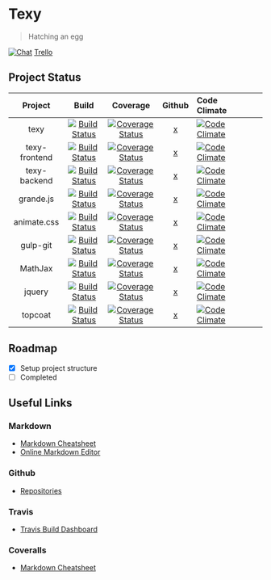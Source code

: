 # Texy
> Hatching an egg

[![Chat](https://badges.gitter.im/gitterHQ/gitter.svg)](https://gitter.im/viknash/texy)
[Trello](https://trello.com/b/ChYrpKrX/texy)

## Project Status
|  Project 	|  Build  	|   Coverage	| Github | Code Climate |   	|   	|   	|
|:---:	|:---:	|:---:	|:---:	|:---	|:---:	|:---:	|:---:	|
|   texy	|   [![Build Status](https://travis-ci.org/viknash/texy.png)](https://travis-ci.org/viknash/texy)	|   [![Coverage Status](https://coveralls.io/repos/viknash/texy/badge.svg)](https://coveralls.io/r/viknash/texy)	| [x](https://github.com/viknash/texy)  	|   [![Code Climate](https://codeclimate.com/github/viknash/texy/badges/gpa.svg)](https://codeclimate.com/github/viknash/texy)	|   	|   	|   	|
|   texy-frontend	|   [![Build Status](https://travis-ci.org/viknash/texy-frontend.png)](https://travis-ci.org/viknash/texy-frontend)	|   [![Coverage Status](https://coveralls.io/repos/viknash/texy-frontend/badge.svg)](https://coveralls.io/r/viknash/texy-frontend)	| [x](https://github.com/viknash/texy-frontend)  	|  [![Code Climate](https://codeclimate.com/github/viknash/texy-frontend/badges/gpa.svg)](https://codeclimate.com/github/viknash/texy-frontend) 	|   	|   	|   	|
|   texy-backend	|   [![Build Status](https://travis-ci.org/viknash/texy-backend.png)](https://travis-ci.org/viknash/texy-backend)	|   [![Coverage Status](https://coveralls.io/repos/viknash/texy-backend/badge.svg)](https://coveralls.io/r/viknash/texy-backend)	| [x](https://github.com/viknash/texy-backend)  	|   [![Code Climate](https://codeclimate.com/github/viknash/texy-backend/badges/gpa.svg)](https://codeclimate.com/github/viknash/texy-backend)	|   	|   	|   	|
|    grande.js	|   [![Build Status](https://travis-ci.org/viknash/grande.js.png)](https://travis-ci.org/viknash/grande.js)	|   [![Coverage Status](https://coveralls.io/repos/viknash/grande.js/badge.svg)](https://coveralls.io/r/viknash/grande.js)	| [x](https://github.com/viknash/grande.js)  	|   [![Code Climate](https://codeclimate.com/github/viknash/grande.js/badges/gpa.svg)](https://codeclimate.com/github/viknash/grande.js)	|   	|   	|   	|
|    animate.css	|   [![Build Status](https://travis-ci.org/viknash/animate.css.png)](https://travis-ci.org/viknash/animate.css)	|   [![Coverage Status](https://coveralls.io/repos/viknash/animate.css/badge.svg)](https://coveralls.io/r/viknash/animate.css)	| [x](https://github.com/viknash/animate.css)  	|   [![Code Climate](https://codeclimate.com/github/viknash/animate.css/badges/gpa.svg)](https://codeclimate.com/github/viknash/animate.css)	|   	|   	|   	|
|    gulp-git	|   [![Build Status](https://travis-ci.org/viknash/gulp-git.png)](https://travis-ci.org/viknash/gulp-git)	|   [![Coverage Status](https://coveralls.io/repos/viknash/gulp-git/badge.svg)](https://coveralls.io/r/viknash/animate.css)	| [x](https://github.com/viknash/gulp-git)  	|   [![Code Climate](https://codeclimate.com/github/viknash/gulp-git/badges/gpa.svg)](https://codeclimate.com/github/viknash/gulp-git)	|   	|   	|   	|
|    MathJax	|   [![Build Status](https://travis-ci.org/viknash/MathJax.png)](https://travis-ci.org/viknash/MathJax)	|   [![Coverage Status](https://coveralls.io/repos/viknash/MathJax/badge.svg)](https://coveralls.io/r/viknash/MathJax)	| [x](https://github.com/viknash/MathJax)  	|  [![Code Climate](https://codeclimate.com/github/viknash/MathJax/badges/gpa.svg)](https://codeclimate.com/github/viknash/MathJax) 	|   	|   	|   	|
|    jquery	|   [![Build Status](https://travis-ci.org/viknash/jquery.png)](https://travis-ci.org/viknash/jquery)	|   [![Coverage Status](https://coveralls.io/repos/viknash/jquery/badge.svg)](https://coveralls.io/r/viknash/jquery)	| [x](https://github.com/viknash/jquery)  	|   [![Code Climate](https://codeclimate.com/github/viknash/jquery/badges/gpa.svg)](https://codeclimate.com/github/viknash/jquery)	|   	|   	|   	|
|    topcoat	|   [![Build Status](https://travis-ci.org/viknash/topcoat.png)](https://travis-ci.org/viknash/topcoat)	|   [![Coverage Status](https://coveralls.io/repos/viknash/topcoat/badge.svg)](https://coveralls.io/r/viknash/topcoat)	| [x](https://github.com/viknash/topcoat)  	|  [![Code Climate](https://codeclimate.com/github/viknash/topcoat/badges/gpa.svg)](https://codeclimate.com/github/viknash/topcoat) 	|   	|   	|   	|

## Roadmap

- [x] Setup project structure
- [ ] Completed

## Useful Links

### Markdown
- [Markdown Cheatsheet](https://github.com/adam-p/markdown-here/wiki/Markdown-Cheatsheet)
- [Online Markdown Editor](http://dillinger.io/)

### Github
- [Repositories](https://github.com/viknash?tab=repositories)

### Travis
- [Travis Build Dashboard](https://travis-ci.org/)

### Coveralls
- [Markdown Cheatsheet](https://github.com/adam-p/markdown-here/wiki/Markdown-Cheatsheet)

